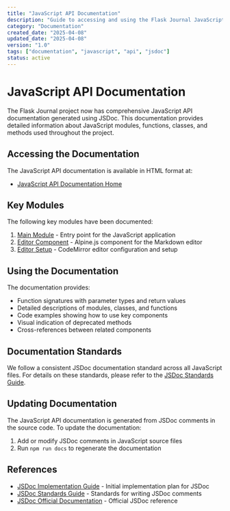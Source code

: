 ```yaml
---
title: "JavaScript API Documentation"
description: "Guide to accessing and using the Flask Journal JavaScript API documentation"
category: "Documentation"
created_date: "2025-04-08"
updated_date: "2025-04-08"
version: "1.0"
tags: ["documentation", "javascript", "api", "jsdoc"]
status: active
---
```


# JavaScript API Documentation

The Flask Journal project now has comprehensive JavaScript API documentation generated using JSDoc. This documentation provides detailed information about JavaScript modules, functions, classes, and methods used throughout the project.

## Accessing the Documentation

The JavaScript API documentation is available in HTML format at:

- [JavaScript API Documentation Home](../js-api/index.html)

## Key Modules

The following key modules have been documented:

1. [Main Module](../js-api/module-main.html) - Entry point for the JavaScript application
2. [Editor Component](../js-api/module-editor_alpine-component.html) - Alpine.js component for the Markdown editor
3. [Editor Setup](../js-api/module-editor_setup.html) - CodeMirror editor configuration and setup

## Using the Documentation

The documentation provides:

- Function signatures with parameter types and return values
- Detailed descriptions of modules, classes, and functions
- Code examples showing how to use key components
- Visual indication of deprecated methods
- Cross-references between related components

## Documentation Standards

We follow a consistent JSDoc documentation standard across all JavaScript files. For details on these standards, please refer to the [JSDoc Standards Guide](./jsdoc-standards.md).

## Updating Documentation

The JavaScript API documentation is generated from JSDoc comments in the source code. To update the documentation:

1. Add or modify JSDoc comments in JavaScript source files
2. Run `npm run docs` to regenerate the documentation

## References

- [JSDoc Implementation Guide](../initial-planning/JSDoc-implementation.md) - Initial implementation plan for JSDoc
- [JSDoc Standards Guide](./jsdoc-standards.md) - Standards for writing JSDoc comments
- [JSDoc Official Documentation](https://jsdoc.app/) - Official JSDoc reference